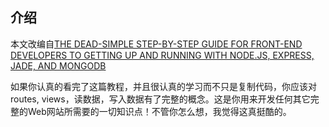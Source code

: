 ## 介绍

本文改编自[THE DEAD-SIMPLE STEP-BY-STEP GUIDE FOR FRONT-END DEVELOPERS TO GETTING UP AND RUNNING WITH NODE.JS, EXPRESS, JADE, AND MONGODB](http://cwbuecheler.com/web/tutorials/2013/node-express-mongo/)

如果你认真的看完了这篇教程，并且很认真的学习而不只是复制代码，你应该对routes, views，读数据，写入数据有了完整的概念。这是你用来开发任何其它完整的Web网站所需要的一切知识点！不管你怎么想，我觉得这真挺酷的。